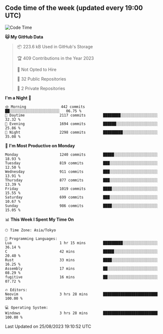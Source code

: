 ## Code time of the week (updated every 19:00 UTC)

<!--START_SECTION:waka-->
![Code Time](http://img.shields.io/badge/Code%20Time-1%2C970%20hrs%2035%20mins-blue)

**🐱 My GitHub Data** 

> 📦 223.6 kB Used in GitHub's Storage 
 > 
> 🏆 409 Contributions in the Year 2023
 > 
> 🚫 Not Opted to Hire
 > 
> 📜 32 Public Repositories 
 > 
> 🔑 2 Private Repositories 
 > 
**I'm a Night 🦉** 

```text
🌞 Morning                442 commits         ██░░░░░░░░░░░░░░░░░░░░░░░   06.75 % 
🌆 Daytime                2117 commits        ████████░░░░░░░░░░░░░░░░░   32.32 % 
🌃 Evening                1694 commits        ██████░░░░░░░░░░░░░░░░░░░   25.86 % 
🌙 Night                  2298 commits        █████████░░░░░░░░░░░░░░░░   35.08 % 
```
📅 **I'm Most Productive on Monday** 

```text
Monday                   1240 commits        █████░░░░░░░░░░░░░░░░░░░░   18.93 % 
Tuesday                  819 commits         ███░░░░░░░░░░░░░░░░░░░░░░   12.50 % 
Wednesday                911 commits         ███░░░░░░░░░░░░░░░░░░░░░░   13.91 % 
Thursday                 877 commits         ███░░░░░░░░░░░░░░░░░░░░░░   13.39 % 
Friday                   1019 commits        ████░░░░░░░░░░░░░░░░░░░░░   15.55 % 
Saturday                 699 commits         ███░░░░░░░░░░░░░░░░░░░░░░   10.67 % 
Sunday                   986 commits         ████░░░░░░░░░░░░░░░░░░░░░   15.05 % 
```


📊 **This Week I Spent My Time On** 

```text
🕑︎ Time Zone: Asia/Tokyo

💬 Programming Languages: 
Lua                      1 hr 15 mins        █████████░░░░░░░░░░░░░░░░   36.14 % 
C                        42 mins             █████░░░░░░░░░░░░░░░░░░░░   20.40 % 
Rust                     33 mins             ████░░░░░░░░░░░░░░░░░░░░░   16.25 % 
Assembly                 17 mins             ██░░░░░░░░░░░░░░░░░░░░░░░   08.29 % 
fugitive                 16 mins             ██░░░░░░░░░░░░░░░░░░░░░░░   07.72 % 

🔥 Editors: 
Neovim                   3 hrs 28 mins       █████████████████████████   100.00 % 

💻 Operating System: 
Windows                  3 hrs 28 mins       █████████████████████████   100.00 % 
```


 Last Updated on 25/08/2023 19:10:52 UTC
<!--END_SECTION:waka-->